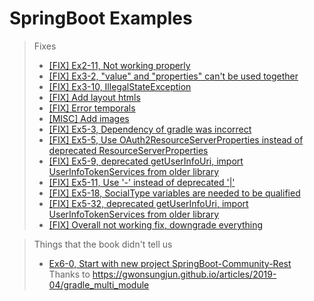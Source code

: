 # SpringBoot Examples

>Fixes
>* [\[FIX\] Ex2-11, Not working properly](https://github.com/Toygoon/SpringBoot-Examples/commit/beb59c657ec2d6bc8023f9df0798e9f10e9c7db2)
>* [\[FIX\] Ex3-2, "value" and "properties" can't be used together](https://github.com/Toygoon/SpringBoot-Examples/commit/74a471e04ad5ec4e4535566079c2a2f8d84fa41d)
>* [\[FIX\] Ex3-10, IllegalStateException](https://github.com/Toygoon/SpringBoot-Examples/commit/3d0035c0f9ed906fd03298e369fa056a5d49a781)
>* [\[FIX\] Add layout htmls](https://github.com/Toygoon/SpringBoot-Examples/commit/8e9792a89e2b56408a2d6d7ca5c7b850ccafef8a)
>* [\[FIX\] Error temporals](https://github.com/Toygoon/SpringBoot-Examples/commit/3d7afb698ca18dff657000b0f5147e294c6e59af)
>* [\[MISC\] Add images](https://github.com/Toygoon/SpringBoot-Examples/commit/e4301432e77cb4a535658d2b740cca34fc51e0c8)
>* [\[FIX\] Ex5-3, Dependency of gradle was incorrect](https://github.com/Toygoon/SpringBoot-Examples/commit/2636d5d8b309d142205022cc5e89285c5a361371)
>* [\[FIX\] Ex5-5, Use OAuth2ResourceServerProperties instead of deprecated ResourceServerProperties](https://github.com/Toygoon/SpringBoot-Examples/commit/ea0e096b267fdfeb2dc69c9f85e0931b232fcd0e)
>* [\[FIX\] Ex5-9, deprecated getUserInfoUri, import UserInfoTokenServices from older library](https://github.com/Toygoon/SpringBoot-Examples/commit/8913326f5c2589c6a396e585d6b59192e09eecde)
>* [\[FIX\] Ex5-11, Use '-' instead of deprecated '|'](https://github.com/Toygoon/SpringBoot-Examples/commit/c79338a0bfdde77b2684acaa63d2926be05a0dc5)
>* [\[FIX\] Ex5-18, SocialType variables are needed to be qualified](https://github.com/Toygoon/SpringBoot-Examples/commit/745373122a85094c79da1d0c2f5cc165fad9c9a4)
>* [\[FIX\] Ex5-32, deprecated getUserInfoUri, import UserInfoTokenServices from older library](https://github.com/Toygoon/SpringBoot-Examples/commit/f41de3e326ca984d428c90c3198f12a91453d85b)
>* [\[FIX\] Overall not working fix, downgrade everything](https://github.com/Toygoon/SpringBoot-Examples/commit/f34add4b48375748b3c63f99d6dfde1b9e414c59)

>Things that the book didn't tell us
>* [Ex6-0, Start with new project SpringBoot-Community-Rest](https://github.com/Toygoon/SpringBoot-Examples/commit/77d202c9f58d0b2275bf64c56745aea9ff73fdf7)\
>Thanks to https://gwonsungjun.github.io/articles/2019-04/gradle_multi_module
